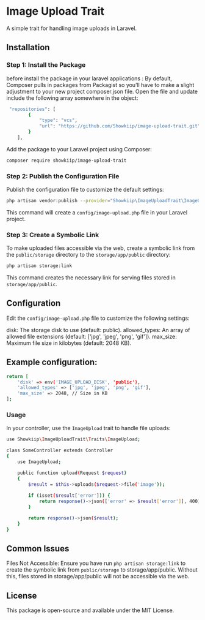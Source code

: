 # Image Upload Trait

A simple trait for handling image uploads in Laravel.

## Installation

### Step 1: Install the Package
before install the package in your laravel applications :
By default, Composer pulls in packages from Packagist so you’ll have to make a slight adjustment to your new project composer.json file. Open the file and update include the following array somewhere in the object:
```bash
 "repositories": [
        {
            "type": "vcs",
            "url": "https://github.com/Showkiip/image-upload-trait.git"
        }
    ],
```
Add the package to your Laravel project using Composer:



 ```bash
composer require showkiip/image-upload-trait
```
### Step 2: Publish the Configuration File

Publish the configuration file to customize the default settings:

```bash
php artisan vendor:publish --provider="Showkiip\ImageUploadTrait\ImageUploadServiceProvider"
```

This command will create a `config/image-upload.php` file in your Laravel project.

### Step 3: Create a Symbolic Link

To make uploaded files accessible via the web, create a symbolic link from the `public/storage` directory to the `storage/app/public` directory:

```bash
php artisan storage:link
```
This command creates the necessary link for serving files stored in `storage/app/public`.

## Configuration

Edit the `config/image-upload.php` file to customize the following settings:

disk: The storage disk to use (default: public).
allowed_types: An array of allowed file extensions (default: ['jpg', 'jpeg', 'png', 'gif']).
max_size: Maximum file size in kilobytes (default: 2048 KB).

## Example configuration:


```bash
return [
    'disk' => env('IMAGE_UPLOAD_DISK', 'public'),
    'allowed_types' => ['jpg', 'jpeg', 'png', 'gif'],
    'max_size' => 2048, // Size in KB
];
```

### Usage

In your controller, use the `ImageUpload` trait to handle file uploads:

```bash
use Showkiip\ImageUploadTrait\Traits\ImageUpload;

class SomeController extends Controller
{
    use ImageUpload;

    public function upload(Request $request)
    {
        $result = $this->uploads($request->file('image'));
        
        if (isset($result['error'])) {
            return response()->json(['error' => $result['error']], 400);
        }

        return response()->json($result);
    }
}

```
## Common Issues

Files Not Accessible: Ensure you have run `php artisan storage:link` to create the symbolic link from `public/storage` to storage/app/public. Without this, files stored in storage/app/public will not be accessible via the web.

## License

This package is open-source and available under the MIT License.





